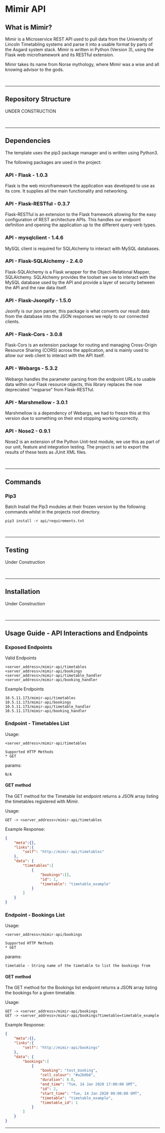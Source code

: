 # Mimir API
## What is Mimir?
Mimir is a Microservice REST API used to pull data from the University of Lincoln Timetabling systems and parse it into a usable format by parts of the Asgard system stack. Mimir is written in Python (Version 3), using the Flask web microframework and its RESTful extension.

Mimir takes its name from Norse mythology, where Mimir was a wise and all knowing advisor to the gods.

<br>

---

## Repository Structure
UNDER CONSTRUCTION

<br>

---

## Dependencies
The template uses the pip3 package manager and is written using Python3.

The following packages are used in the project:

### API - Flask - 1.0.3
Flask is the web microframework the application was developed to use as its core. It supplies all the main functionality and networking.

### API - Flask-RESTful - 0.3.7
Flask-RESTful is an extension to the Flask framework allowing for the easy configuration of REST architecture APIs. This handles our endpoint definition and opening the application up to the different query verb types.

### API - mysqlclient - 1.4.6
MySQL client is required for SQLAlchemy to interact with MySQL databases.

### API - Flask-SQLAlchemy - 2.4.0
Flask-SQLAlchemy is a Flask wrapper for the Object-Relational Mapper, SQLAlchemy. SQLAlchemy provides the toolset we use to interact with the MySQL database used by the API and provide a layer of security between the API and the raw data itself.

### API - Flask-Jsonpify - 1.5.0
Jsonify is our json parser, this package is what converts our result data from the database into the JSON responses we reply to our connected clients.

### API - Flask-Cors - 3.0.8
Flask-Cors is an extension package for routing and managing Cross-Origin Resource Sharing (CORS) across the application, and is mainly used to allow our web client to interact with the API itself.

### API - Webargs - 5.3.2
Webargs handles the parameter parsing from the endpoint URLs to usable data within our Flask resource objects, this library replaces the now depreciated "reqparse" from Flask-RESTful.

### API - Marshmellow - 3.0.1
Marshmellow is a dependency of Webargs, we had to freeze this at this version due to something on their end stopping working correctly.

### API - Nose2 - 0.9.1
Nose2 is an extension of the Python Unit-test module, we use this as part of our unit, feature and integration testing. The project is set to export the results of these tests as JUnit XML files.

<br>

---

## Commands
### Pip3
Batch Install the Pip3 modules at their frozen version by the following commands whilst in the projects root directory.
```pip3
pip3 install -r api/requirements.txt
```

<br>

---

## Testing
Under Construction

<br>

---

## Installation
Under Construction

<br>

---

## Usage Guide - API Interactions and Endpoints

### Exposed Endpoints
Valid Endpoints
```
<server_address>/mimir-api/timetables
<server_address>/mimir-api/bookings
<server_address>/mimir-api/timetable_handler
<server_address>/mimir-api/booking_handler
```

Example Endpoints
```
10.5.11.173/mimir-api/timetables
10.5.11.173/mimir-api/bookings
10.5.11.173/mimir-api/timetable_handler
10.5.11.173/mimir-api/booking_handler
```

### Endpoint - Timetables List
Usage:
```
<server_address>/mimir-api/timetables

Supported HTTP Methods
* GET
```

params:
```
N/A
```

#### GET method
The GET method for the Timetable list endpoint returns a JSON array listing the timetables registered with Mimir.

Usage:
```
GET -> <server_address>/mimir-api/timetables
```

Example Response:
```JSON
{
    "meta":{},
    "links":{
        "self": "http://mimir-api/timetables"
    },
    "data": {
        "timetables":[
            {
                "bookings":[],
                "id": 1,
                "timetable": "timetable_example"
            }
        ]
    }
}
```

### Endpoint - Bookings List
Usage:
```
<server_address>/mimir-api/bookings

Supported HTTP Methods
* GET
```

params:
```
timetable - String name of the timetable to list the bookings from
```

#### GET method
The GET method for the Bookings list endpoint returns a JSON array listing the bookings for a given timetable.

Usage:
```
GET -> <server_address>/mimir-api/bookings
GET -> <server_address>/mimir-api/bookings?timetable=timetable_example
```

Example Response:
```JSON
{
    "meta":{},
    "links":{
        "self": "http://mimir-api/bookings"
    },
    "data": {
        "bookings":[
            {
                "booking": "test_booking",
                "cell_colour": "#a2b0b8",
                "duration": 8.0,
                "end_time": "Tue, 14 Jan 2020 17:00:00 GMT",
                "id": 2,
                "start_time": "Tue, 14 Jan 2020 09:00:00 GMT",
                "timetable": "timetable_example",
                "timetable_id": 1
            }
        ]
    }
}
```


---